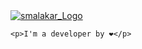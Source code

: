 <div class="container">
    <a href="https://github.com/smalakargh"> <img src="https://raw.githubusercontent.com/smalakargh/mycode/refs/heads/main/gitReadmePic.jpg?token=GHSAT0AAAAAACYPP3B6EZAG7272MABOSQK4ZYBGABA" alt="smalakar_Logo"></a>
   
    <p>I'm a developer by ❤️</p>
</div>
